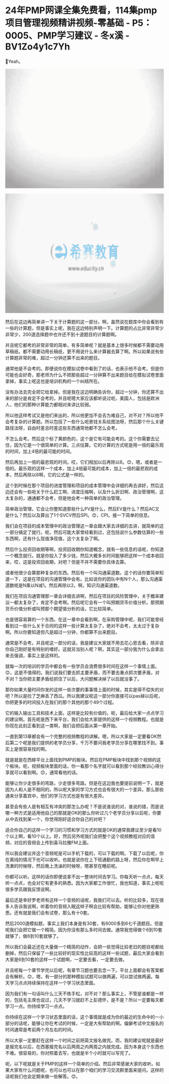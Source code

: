 # 24年PMP网课全集免费看，114集pmp项目管理视频精讲视频-零基础 - P5：0005、PMP学习建议 - 冬x溪 - BV1Zo4y1c7Yh

🎼Yeah。

![](img/ec0059454489e00970000c1e8d25ea4e_1.png)

![](img/ec0059454489e00970000c1e8d25ea4e_2.png)

然后在这边再简单讲一下关于计算题的这一部分。啊，虽然说在题库中你会看到有一些的计算题，但是事实上呢，我在这边特别声明一下。计算题的占比非常非常少非常少，200道选择题中也许还不到十道题目的计算题啊。

并且呢它都考的非常非常的简单，有多简单呢？就是基本上很多时候都不需要动用草稿纸。都不需要动用长稿纸，更不用说什么来计算器去算了啊。所以如果说有些计算题非常的难，超过一分钟还算不出来的题目。

通常他是不会考的。即便说你在模拟试卷中看到了的话，也表示他不会考。但是你可能也会好奇，那老师为什么不把那些超过一分钟算不出来题目给在模拟试卷里面拿掉，事实上呢这也是培训机构的一个纠结所在。

没有办法去完全把它给拿掉。但是我在这边明确告诉你，超过一分钟，你还算不出来的部分是肯定不会考的，并且呢嗯大家应该都听说过呃，美国人，包括是欧洲人，他们的那种计算能力都相对来讲比较弱。

所以他这样考试又是他们来出的，所以他更加不会去为难自己，对不对？所以他不会考复杂的计算题。所以包括了一些什么呃景钱关系绘图法呀，然后那个什么关键路径法呀，自由时差总时差这些东西通常他都不怎么会考。

不怎么会考。然后这个标了黄颜色的，这个是它有可能会考的。这个你需要去记住，因为它是一个很简单的计算。三点估算。它的计算的方式呢是用一倍的最乐观的时间，加上4倍的最可能的时间。

然后再加上一倍的最悲观的时间。哎，它们相加以后再除以6。😊，嗯，或者是一倍的。最乐观的这样一个成本，加上4倍最可能的成本，加上一倍的最悲观的成本，然后再除以6啊，它的公式是一样的。

这个到时候在那个项目的进度管理和项目的成本管理中会详细的再去讲好，然后这边还会有一些呃关于什么赶工啊、进度压缩啊，以及什么折旧啊、政治管理啊，这太复杂的，通通都不会考，但是他会考一种简单的政治管理。

简单政治管理，它会让你整知道那些什么PV是什么，然后EV是什么？然后AC又是什么？然后以及算出了1个SVCV然后SPI。😊，CPI。接一下简单的信息。

我们会在项目的成本管理中的政治管理这一章会跟大家去详细的去讲，就简单的这一部分搞定了就行。呃，然后可能大家曾经看到过，还包括说什么参数估算的一些东西啊，还有什么现值净现值，这个太复杂了啊。

然后什么投资回收期等啊，投资回收期你知道概念，就有一些信息的话呢，你知道一个概念就行。就是你投入了多少钱，然后大概多长时间能够把这样一个成本收回来，哎，这是投资回收期，对吧？但是不并不需要你具体去算。

或者他很少会算那种复杂的东西。然后有一个叫沟通渠道数。这个的话你要简单知道一下，这是在项目的沟通管理中会有。比如说你的团队中有N个人，那么沟通渠道数呢是N乘以N减1。然后再除以2。啊，知识沟通渠道数。

我们在项目沟通管理那一章会详细去讲啊，然后在项目的风险管理中，关于概率建议一都太复杂了，肯定不会考啊。然后呢它会有一个叫预期货币价值分析。那预期货币价值分析或叫预那个期望值分析的话，它比较简单。

也是很容易算的一个东西。在这一章中会看到啊，在采购管理中呢，我们可能曾经看到过一些什么关于合同的这样一些计算太复杂了，绝对不会考，太太过于复杂啊。所以你要知道但凡是超过一分钟，你都算不出来题目。

通常是不会考。并且呢这一部分的话，我是建议大家就不用去花心思去看，除非说你自己刚好是有特别的嗜好。这就另当别人呢？啊，其实这一部分我为什么会拿出来去强调，事实上是这样的。

就每一次的培训的学员中都会有一些学员会浪费很多时间在这样一个事情上面。😊，这是不值得的。我们说我们要去抓主要矛盾，而不要去重点抓次要矛盾，对不对？当你把主要矛盾给抓住了以后，大问题解决掉了以后就没事了。

那你如果大量时间你发的这样一些次要的事事情上面的时候，其实是得不偿失的对吧？所以是捡了芝麻丢了西瓜。所以我建议呢这一部分你直接可以pas掉以后呢，你把更多的时间投入在我们的那个其他的那个49个过程。

它的输入输出工具和技术上面，这样是比较有价值的。呃，最后给大家一点点学习的建议啊。首先呢是西下来平台，我们会给大家提供的这样一个视频教程。也就是你现在此刻正看到这一类啊，我们会把后面从第一章开始。

一直到第13章都会有一个完整的视频教程的讲解。嗯，所以大家是一定要看OK然后第二个呢是我们提供的老学员分享，千万不要问我老学员分享在哪里找不到。事实上是很容易找的啊。

就是就是在西蟀平台上面找到PMP的板块。然后在PMP板块中找到那个视频的这个板块。呃，视频板块里面的话，你一看那个名字就可以看到那个经验教训心得分享就可以看到啊。😊，通常看他的话。

能够让你少走很多的弯路，少走很多弯路。但是在这边我也要提前说明一下，就是因为人和人是不相同的。所以呢大家的学习方式也会有很大的一个差异。那么那些通来分享嘉宾中，他们的学习方式也是有很大差异。

甚至会有些人是有相互有冲突的那怎么办呢？不是说谁说的对，谁说的错，而是说哪一种方式是适用他自己的那就是OK的那么你听过几个老学员分享以后呢，你要从中去找到某一个，你觉得刚好适合你自己的对吧？

适合你自己的这样一个学习的习惯和学习方式的就是OK的通常我建议至少是看10个以上啊，看10个以上。好，然后另外呢我们会把整个这个视频教程对应的音频，对应的音频会上传到喜马拉雅FM上面。

所以我会建议并这个音频呢是可以手机下载的，可以下载的啊。下载了以后呢，你在离线的情况下也可以收听。也就是说你在上下班通勤的路上呀，然后你在啊早上洗漱的时候呀，然后晚上洗澡的时候呀，嗯甚至在睡前呢。

你都可以听。这样的话你即便说拿不出一整块时间去学习。你每天听一点点，每天听一点点，也会对它有更多的熟悉。因为大家都工作很忙，我也知道，事实上呢呃很多学员跟我反馈说啊。

最后还是幸好罗老师有这样一个音频的话呢，我我们可以去。听的比较多，现在很多人告诉我说啊，听着你的音频入眠这样子啊会比较有帮助，能够让你对他更熟悉。还有就是我们会有试卷，那么有十0套。

然后2000道模拟题，事实上我们本身是有30套，有6000多到6七千道题目。但是呢我们会把它做一个精简。因为你没有那么多时间去做。通常我觉得做个6到10套就够了，做6到10套就够了。

所以我们会最近还在大量做一个精简的动作，会把一些觉得比较老旧的题目呢都给删掉，然后只保留了一些比较好的现实性比较高的这样一些试题，最后大家会看到大家是6到10套的这样一个试题啊，一定要去看，一定要去做。

并且呢每一个章节学完以后呢，有章节习题也要去念一下。平台上面都会有答案都会有解析。😊，嗯，有一部分的那种模拟试题可以做两遍，可以尝试做两遍。每天学习点点持续保持在这样一个学习状态里面。

因为我们有一句话叫什么三天不练手松，对不对？那么事实上，不管是谁都是一样的，包括毛主席也说过，几天不学习就赶不上彭德怀，是不是？所以一定要每天都学习一点。你持续学习一点点。

你持续在这样一个学习状态里面的话，这个事情就是成为你的最近的生命中的一小部分的话呢，能够让你在考试的时候，一定是大有帮助的啊。偏僻考试中文报名的时间通常是考前两个月左右的时间。

所以大家一定要赶在这样一个时间之前把英文报名做完。而，我的建议呢就是最好是报完名以后，在西塞报完名以后两周之内两周之内就完成。因为本身这个东西也不难。很容易的，你对照着去写，也就是半个小时就可以写完了。

呃，以下呢就是关于PMP的这样一个简单的介绍。然后非常感谢大家的收听。如果大家有什么问题呢，也可以也可以在那个咱们的学习交流群里面来提问。这样的话呢我们也会定期来做一些解答。😊。

